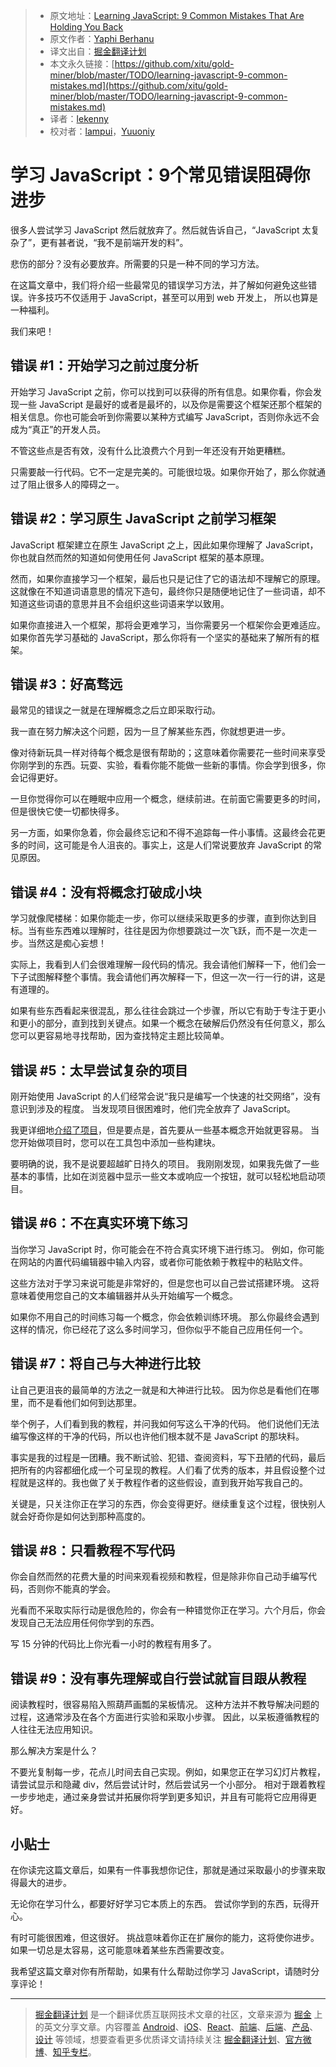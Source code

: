 
> * 原文地址：[Learning JavaScript: 9 Common Mistakes That Are Holding You Back](https://www.sitepoint.com/learning-javascript-9-common-mistakes/)
> * 原文作者：[Yaphi Berhanu](https://www.sitepoint.com/author/yberhanu/)
> * 译文出自：[掘金翻译计划](https://github.com/xitu/gold-miner)
> * 本文永久链接：[https://github.com/xitu/gold-miner/blob/master/TODO/learning-javascript-9-common-mistakes.md](https://github.com/xitu/gold-miner/blob/master/TODO/learning-javascript-9-common-mistakes.md)
> * 译者：[lekenny](https://github.com/lekenny)
> * 校对者：[lampui](https://github.com/lampui)，[Yuuoniy](https://github.com/Yuuoniy)

# 学习 JavaScript：9个常见错误阻碍你进步

很多人尝试学习 JavaScript 然后就放弃了。然后就告诉自己，“JavaScript 太复杂了”，更有甚者说，“我不是前端开发的料”。

悲伤的部分？没有必要放弃。所需要的只是一种不同的学习方法。

在这篇文章中，我们将介绍一些最常见的错误学习方法，并了解如何避免这些错误。许多技巧不仅适用于 JavaScript，甚至可以用到 web 开发上， 所以也算是一种福利。

我们来吧！

## 错误 #1：开始学习之前过度分析

开始学习 JavaScript 之前，你可以找到可以获得的所有信息。如果你看，你会发现一些 JavaScript 是最好的或者是最坏的，以及你是需要这个框架还那个框架的相关信息。你也可能会听到你需要以某种方式编写 JavaScript，否则你永远不会成为“真正”的开发人员。

不管这些点是否有效，没有什么比浪费六个月到一年还没有开始更糟糕。

只需要敲一行代码。它不一定是完美的。可能很垃圾。如果你开始了，那么你就通过了阻止很多人的障碍之一。

## 错误 #2：学习原生 JavaScript 之前学习框架

JavaScript 框架建立在原生 JavaScript 之上，因此如果你理解了 JavaScript，你也就自然而然的知道如何使用任何 JavaScript 框架的基本原理。

然而，如果你直接学习一个框架，最后也只是记住了它的语法却不理解它的原理。这就像在不知道词语意思的情况下造句，最终你只是随便地记住了一些词语，却不知道这些词语的意思并且不会组织这些词语来学以致用。

如果你直接进入一个框架，那将会更难学习，当你需要另一个框架你会更难适应。如果你首先学习基础的 JavaScript，那么你将有一个坚实的基础来了解所有的框架。

## 错误 #3：好高骛远

最常见的错误之一就是在理解概念之后立即采取行动。

我一直在努力解决这个问题，因为一旦了解某些东西，你就想更进一步。

像对待新玩具一样对待每个概念是很有帮助的；这意味着你需要花一些时间来享受你刚学到的东西。玩耍、实验，看看你能不能做一些新的事情。你会学到很多，你会记得更好。

一旦你觉得你可以在睡眠中应用一个概念，继续前进。在前面它需要更多的时间，但是很快它使一切都快得多。

另一方面，如果你急着，你会最终忘记和不得不追踪每一件小事情。这最终会花更多的时间，这可能是令人沮丧的。事实上，这是人们常说要放弃 JavaScript 的常见原因。

## 错误 #4：没有将概念打破成小块

学习就像爬楼梯：如果你能走一步，你可以继续采取更多的步骤，直到你达到目标。当有些东西难以理解时，往往是因为你想要跳过一次飞跃，而不是一次走一步。当然这是痴心妄想！

实际上，我看到人们会很难理解一段代码的情况。我会请他们解释一下，他们会一下子试图解释整个事情。我会请他们再次解释一下，但这一次一行一行的讲，这是有道理的。

如果有些东西看起来很混乱，那么往往会跳过一个步骤，所以它有助于专注于更小和更小的部分，直到找到关键点。如果一个概念在破解后仍然没有任何意义，那么您可以更容易地寻找帮助，因为查找特定主题比较简单。

## 错误 #5：太早尝试复杂的项目

刚开始使用 JavaScript 的人们经常会说“我只是编写一个快速的社交网络”，没有意识到涉及的程度。 当发现项目很困难时，他们完全放弃了 JavaScript。

我更详细地[介绍了项目](https://www.sitepoint.com/projects-can-sometimes-be-the-worst-way-to-learn-javascript/)，但是要点是，首先要从一些基本概念开始就更容易。 当您开始做项目时，您可以在工具包中添加一些构建块。

要明确的说，我不是说要超越旷日持久的项目。 我刚刚发现，如果我先做了一些基本的事情，比如在浏览器中显示一些文本或响应一个按钮，就可以轻松地启动项目。

## 错误 #6：不在真实环境下练习

当你学习 JavaScript 时，你可能会在不符合真实环境下进行练习。 例如，你可能在网站的内置代码编辑器中输入内容，或者你可能依赖于教程中的粘贴文件。

这些方法对于学习来说可能是非常好的，但是您也可以自己尝试搭建环境。 这将意味着使用您自己的文本编辑器并从头开始编写一个概念。

如果你不用自己的时间练习每一个概念，你会依赖训练环境。 那么你最终会遇到这样的情况，你已经花了这么多时间学习，但你似乎不能自己应用任何一个。

## 错误 #7：将自己与大神进行比较

让自己更沮丧的最简单的方法之一就是和大神进行比较。 因为你总是看他们在哪里，而不是看他们如何到达那里。

举个例子，人们看到我的教程，并问我如何写这么干净的代码。 他们说他们无法编写像这样的干净的代码，所以也许他们根本就不是 JavaScript 的那块料。

事实是我的过程是一团糟。我不断试验、犯错、查阅资料，写下丑陋的代码，最后把所有的内容都细化成一个可呈现的教程。人们看了优秀的版本，并且假设整个过程就是这样的。我也做了关于教程作者的这些假设，直到我开始写我自己的。

关键是，只关注你正在学习的东西，你会变得更好。继续重复这个过程，很快别人就会好奇你是如何达到那种高度的。

## 错误 #8：只看教程不写代码

你会自然而然的花费大量的时间来观看视频和教程，但是除非你自己动手编写代码，否则你不能真的学会。

光看而不采取实际行动是很危险的，你会有一种错觉你正在学习。六个月后，你会发现自己无法应用任何你学到的东西。

写 15 分钟的代码比上你光看一小时的教程有用多了。

## 错误 #9：没有事先理解或自行尝试就盲目跟从教程

阅读教程时，很容易陷入照葫芦画瓢的呆板情况。 这种方法并不教导解决问题的过程，这通常涉及在各个方面进行实验和采取小步骤。 因此，以呆板遵循教程的人往往无法应用知识。

那么解决方案是什么？

不要光复制每一步，花点儿时间去自己实现。例如，如果您正在学习幻灯片教程，请尝试显示和隐藏 div，然后尝试计时，然后尝试另一个小部分。 相对于跟着教程一步步地走，通过亲身尝试并拓展你将学到更多知识，并且有可能将它应用得更好。

## 小贴士

在你读完这篇文章后，如果有一件事我想你记住，那就是通过采取最小的步骤来取得最大的进步。

无论你在学习什么，都要好好学习它本质上的东西。 尝试你学到的东西，玩得开心。

有时可能很困难，但这很好。 挑战意味着你正在扩展你的能力，这将使你进步。 如果一切总是太容易，这可能意味着某些东西需要改变。

我希望这篇文章对你有所帮助，如果有什么帮助过你学习 JavaScript，请随时分享评论！

---

> [掘金翻译计划](https://github.com/xitu/gold-miner) 是一个翻译优质互联网技术文章的社区，文章来源为 [掘金](https://juejin.im) 上的英文分享文章。内容覆盖 [Android](https://github.com/xitu/gold-miner#android)、[iOS](https://github.com/xitu/gold-miner#ios)、[React](https://github.com/xitu/gold-miner#react)、[前端](https://github.com/xitu/gold-miner#前端)、[后端](https://github.com/xitu/gold-miner#后端)、[产品](https://github.com/xitu/gold-miner#产品)、[设计](https://github.com/xitu/gold-miner#设计) 等领域，想要查看更多优质译文请持续关注 [掘金翻译计划](https://github.com/xitu/gold-miner)、[官方微博](http://weibo.com/juejinfanyi)、[知乎专栏](https://zhuanlan.zhihu.com/juejinfanyi)。
